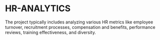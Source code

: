 # HR-ANALYTICS
The project typically includes analyzing various HR metrics like employee turnover, recruitment processes, compensation and benefits, performance reviews, training effectiveness, and diversity.
